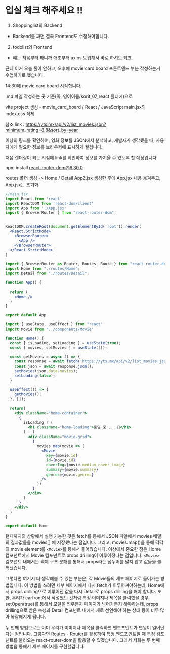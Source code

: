 
# 입실 체크 해주세요 !! 

1. Shoppinglist의 Backend
  - Backend를 짜면 결국 Frontend도 수정해야합니다.
2. todolist의 Frontend
  - 얘는 처음부터 짜니까 애초부터 axios 도입해서 바로 하셔도 되죠.

근데 이거 오늘 풀이 안하고, 오후에 movie card board 프론트엔드 부분 작성하는거 수업하기로 했습니다.

14:30에 movie card board 시작합니다.

.md 파일 작성하는 곳 기준(즉, 영어이름/korit_07_react 폴더에)으로

vite project 생성 - movie_card_board / React / JavaScript
main.jsx의 index.css 삭제

참조 link :
https://yts.mx/api/v2/list_movies.json?minimum_rating=8.8&sort_by=year

이상의 링크를 확인하여, 영화 정보를 JSON에서 분석하고, 개발자가 생각했을 때, 사용자에게 필요한 정보를 브라우저에 표시하게 될겁니다.

처음 렌더링이 되는 시점에 link를 확인하여 정보를 가져올 수 있도록 할 예정입니다.

npm install react-router-dom@6.30.0

routes 폴더 생성 -> Home / Detail
App2.jsx 생성한 후에 App.jsx 내용 옮겨두고, App.jsx는 초기화

```jsx
//main.jsx
import React from 'react'
import ReactDOM from 'react-dom/client'
import App from './App.jsx'
import { BrowserRouter } from "react-router-dom";


ReactDOM.createRoot(document.getElementById('root')).render(
  <React.StrictMode>
    <BrowserRouter>
      <App />
    </BrowserRouter>
  </React.StrictMode>,
)

import { BrowserRouter as Router, Routes, Route } from "react-router-dom";
import Home from "./routes/Home";
import Detail from "./routes/Detail";

function App() {
  
  return (
    <Home />
  )
}

export default App

import { useState, useEffect } from "react"
import Movie from "../components/Movie"

function Home() {
  const [ isLoading, setLoading ] = useState(true);
  const [ movies, setMovies ] = useState([]);

  const getMovies = async () => {
    const response = await fetch('https://yts.mx/api/v2/list_movies.json?minimum_rating=9.0&sort_by=year');
    const json = await response.json();
    setMovies(json.data.movies);
    setLoading(false);
  }

  useEffect(() => {
    getMovies();
  }, []);
  
  return(
    <div className="home-container">
      {
        isLoading ? (
          <h1 className="home-loading">로딩 중 ... 🚓</h1>
        ) : (
          <div className="movie-grid">
            { 
              movies.map(movie => (
                <Movie 
                  key={movie.id}
                  id={movie.id}
                  coverImg={movie.medium_cover_image}
                  summary={movie.summary}
                  genres={movie.genres}
                />
              ))
            }
          </div>
        )
      }
    </div>
  )
}

export default Home
```
현재까지의 상황에서 실행 가능한 것은 fetch를 통해서 JSON 파일에서 movies 배열의 결과값들을 movies[] 에 저장했다는 점입니다.
그리고, movies.map()을 통해 각각의 movie element를 `<Movie>`를 통해서 풀어줬습니다.
이상에서 중요한 점은 Home 컴포넌트에서 Movie 컴포넌트로 props drilling이 이루어졌다는 점입니다.
`<Movie>` 컴포넌트 내에서는 객체 구조 분해를 통해서 props라는 접두어를 달지 않고 값들을 불러냈습니다.

그렇다면 여기서 더 생각해볼 수 있는 부분은, 각 Movie들의 세부 페이지로 들어가는 방법입니다.
이 방법을 쓰려면 세부 페이지에서 다시 fetch가 이루어져야하는데, Home에서 props drilling으로 이루어진 값을 다시 Detail로 props drilling을 해야 합니다.
또한, 우리가 carfront에서 작성했던 것처럼 특정 이미지나 제목을 클릭했을 경우 setOpen(true)를 통해서 모달을 띄우든지 페이지가 넘어가든지 해야하는데, props drilling으로 받은 속성과 Detail 컴포넌트 내에서 새로 선언해야 하는 상태 등이 너무 많아 복잡해지게 됩니다.

두 번째 방법으로는 이미 우리가 이미지나 제목을 클릭하면 엔드포인트가 변동이 일어난다는 점입니다. 그렇다면 Routes - Router를 활용하여 특정 엔드포인트일 때 특정 컴포넌트를 불러오는 react-router-dom을 활용할 수 있겠습니다.
그래서 저희는 두 번째 방법을 통해서 세부 페이지를 구현할겁니다.
